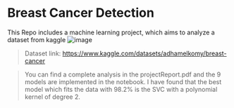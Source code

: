 # Breast Cancer Detection
 This Repo includes a machine learning project, which aims to analyze a dataset from kaggle
 ![image](https://github.com/abdelazizSalah/Machine_Learning_Project/assets/71516308/b9003281-cef3-47aa-9066-f3a984e88245)

> Dataset link: https://www.kaggle.com/datasets/adhamelkomy/breast-cancer

> You can find a complete analysis in the projectReport.pdf
> and the 9 models are implemented in the notebook.
> I have found that the best model which fits the data with 98.2% is the SVC with a polynomial kernel of degree 2.


